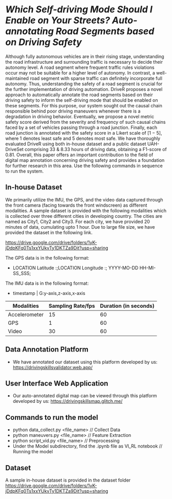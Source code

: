 
# <strong><em>Which Self-driving Mode Should I Enable on Your Streets? Auto-annotating Road Segments based on Driving Safety</em></strong>
Although fully autonomous vehicles are in their rising stage, understanding the road infrastructure and surrounding traffic is
necessary to decide their autonomy level. A road segment where frequent traffic rules violations occur may not be suitable
for a higher level of autonomy. In contrast, a well-maintained road segment with sparse traffic can definitely incorporate full
autonomy. Thus, understanding the safety of a road segment is crucial for the further implementation of driving automation.
DriveR proposes a novel approach to automatically annotate the road segments based on their driving safety to inform
the self-driving mode that should be enabled on these segments. For this purpose, our system sought out the causal chain
responsible behind poor driving maneuvers whenever there is a degradation in driving behavior. Eventually, we propose a
novel metric safety score derived from the severity and frequency of such causal chains faced by a set of vehicles passing
through a road junction. Finally, each road junction is annotated with the safety score in a Likert scale of [1 − 5], where 1
denotes least safe and 5 denotes most safe. We have thoroughly evaluated DriveR using both in-house dataset and a public
dataset UAH-DriveSet comprising 33 & 8.33 hours of driving data, obtaining a F1-score of 0.81. Overall, this paper offers an
important contribution to the field of digital map annotation concerning driving safety and provides a foundation for further
research in this area.
Use the following commands in sequence to run the system.
<!-- <p align="center">
      <img src="Images/framework.png" width="70%"/>
</p> -->

## In-house Dataset
We primarily utilize the IMU, the GPS, and the video data captured through the front camera (facing towards the front windscreen) as different modalities. A sample dataset is provided with the following modalities which is collected over three different cities in developing country. The cities are named as City1, City2 and City3. For each city, we have provided 20 minutes of data, cumulating upto 1 hour. Due to large file size, we have provided the dataset in the following link.

https://drive.google.com/drive/folders/1yK-jDdpKFq0Ts1xxYUkvTy1DKTZa9Dit?usp=sharing


The GPS data is in the following format:
- LOCATION Latitude :;LOCATION Longitude :; YYYY-MO-DD HH-MI-SS_SSS;

The IMU data is in the following format:
- timestamp | G:y-axis,z-axis,x-axis



| Modalities    | Sampling Rate/fps | Duration (in seconds) |
|---------------|-------------------|-----------------------|
| Accelerometer | 15                | 60                    |
| GPS           | 1                 | 60                    |
| Video         | 30                | 60                    |

## Data Annotation Platform
- We have annotated our dataset using this platform developed by us: https://drivingskillsvalidator.web.app/

## User Interface Web Application
- Our auto-annotated digital map can be viewed through this platform developed by us: https://drivingskillsmap.glitch.me/


## Commands to run the model
- python data_collect.py <file_name> // Collect Data
- python maneuvers.py <file_name> // Feature Extraction 
- python script_vid.py <file_name> // Preprocessing
- Under the Model subdirectory, find the .ipynb file as VI_RL notebook  // Running the model
## Dataset
A sample in-house dataset is provided in the dataset folder
https://drive.google.com/drive/folders/1yK-jDdpKFq0Ts1xxYUkvTy1DKTZa9Dit?usp=sharing
<!-- # Reference
To refer the <em>DriveR</em> framework or the dataset, please cite the following work.

<!-- [Download the paper from here](https://dl.acm.org/doi/10.1145/3549548). -->

<!-- BibTex Reference:
```
@INPROCEEDINGS{}

```
For questions and general feedback, contact Debasree Das (debasree1994@gmail.com). --> 

